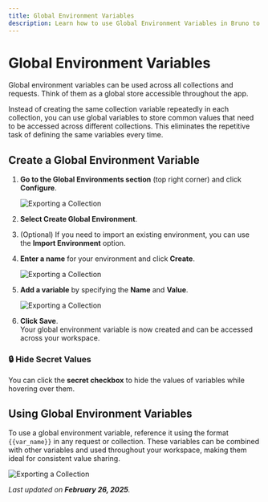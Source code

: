 ```yaml
---
title: Global Environment Variables
description: Learn how to use Global Environment Variables in Bruno to store and manage common values across requests and collections.
---
```


# Global Environment Variables

Global environment variables can be used across all collections and requests. Think of them as a global store accessible throughout the app.

Instead of creating the same collection variable repeatedly in each collection, you can use global variables to store common values that need to be accessed across different collections. This eliminates the repetitive task of defining the same variables every time.

## Create a Global Environment Variable

1. **Go to the Global Environments section** (top right corner) and click **Configure**.
   <!-- ![Environment Variables location](../assets/env-location.png) -->

   ![Exporting a Collection](/img/image3.png)

2. **Select Create Global Environment**.
3. (Optional) If you need to import an existing environment, you can use the **Import Environment** option.

4. **Enter a name** for your environment and click **Create**.
   <!-- ![Environment Variables location](../assets/create-global-env.png) -->

   ![Exporting a Collection](/img/image3.png)

5. **Add a variable** by specifying the **Name** and **Value**.
   <!-- ![Environment Variables location](../assets/add-variable.png) -->

   ![Exporting a Collection](/img/image3.png)

6. **Click Save**.  
   Your global environment variable is now created and can be accessed across your workspace.

### 🔒 Hide Secret Values

You can click the **secret checkbox** to hide the values of variables while hovering over them.

## Using Global Environment Variables

To use a global environment variable, reference it using the format
`{{var_name}}` in any request or collection. These variables can be combined with other variables and used throughout your workspace, making them ideal for consistent value sharing.

<!-- ```bash
{{var_name}}
``` -->

![Exporting a Collection](/img/image3.png)

_Last updated on **February 26, 2025**._

